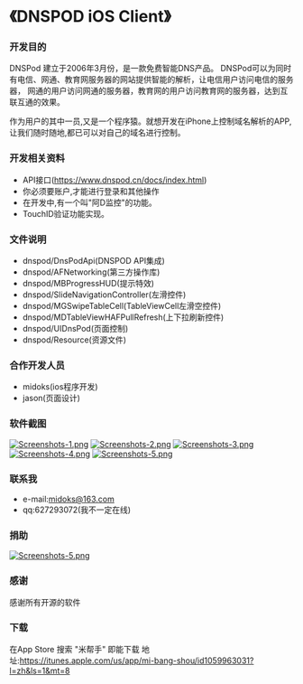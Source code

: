 《DNSPOD iOS Client》
=================

### 开发目的
DNSPod 建立于2006年3月份，是一款免费智能DNS产品。 
DNSPod可以为同时有电信、网通、教育网服务器的网站提供智能的解析，让电信用户访问电信的服务器，
网通的用户访问网通的服务器，教育网的用户访问教育网的服务器，达到互联互通的效果。

作为用户的其中一员,又是一个程序猿。就想开发在iPhone上控制域名解析的APP,让我们随时随地,都已可以对自己的域名进行控制。


### 开发相关资料
 - API接口(https://www.dnspod.cn/docs/index.html)
 - 你必须要账户,才能进行登录和其他操作
 - 在开发中,有一个叫"阿D监控"的功能。
 - TouchID验证功能实现。


### 文件说明
 - dnspod/DnsPodApi(DNSPOD API集成)
 - dnspod/AFNetworking(第三方操作库)
 - dnspod/MBProgressHUD(提示特效)
 - dnspod/SlideNavigationController(左滑控件)
 - dnspod/MGSwipeTableCell(TableViewCell左滑空控件)
 - dnspod/MDTableViewHAFPullRefresh(上下拉刷新控件)
 - dnspod/UIDnsPod(页面控制)
 - dnspod/Resource(资源文件)


### 合作开发人员
 - midoks(ios程序开发) 
 - jason(页面设计)


### 软件截图

[![Screenshots-1.png](/document/images/Screenshots-1.png)](/document/images/Screenshots-1.png)
[![Screenshots-2.png](/document/images/Screenshots-2.png)](/document/images/Screenshots-2.png)
[![Screenshots-3.png](/document/images/Screenshots-3.png)](/document/images/Screenshots-3.png)
[![Screenshots-4.png](/document/images/Screenshots-4.png)](/document/images/Screenshots-5.png)
[![Screenshots-5.png](/document/images/Screenshots-5.png)](/document/images/Screenshots-5.png)

### 联系我
- e-mail:midoks@163.com
- qq:627293072(我不一定在线)

### 捐助
[![Screenshots-5.png](/document/images/donate.png)](/document/images/donate.png)

### 感谢
感谢所有开源的软件

### 下载
在App Store 搜索 "米帮手" 即能下载
地址:https://itunes.apple.com/us/app/mi-bang-shou/id1059963031?l=zh&ls=1&mt=8
